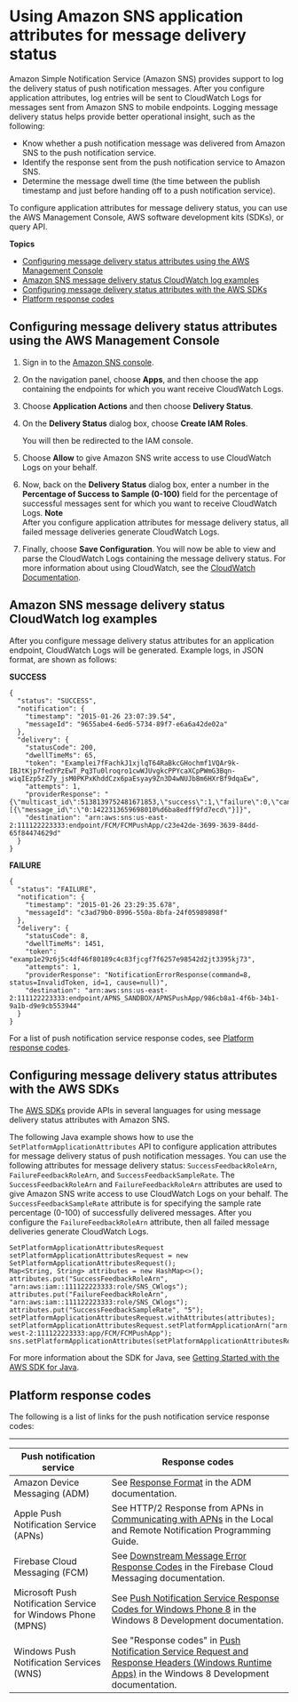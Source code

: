 # Using Amazon SNS application attributes for message delivery status<a name="sns-msg-status"></a>

Amazon Simple Notification Service \(Amazon SNS\) provides support to log the delivery status of push notification messages\. After you configure application attributes, log entries will be sent to CloudWatch Logs for messages sent from Amazon SNS to mobile endpoints\. Logging message delivery status helps provide better operational insight, such as the following: 
+ Know whether a push notification message was delivered from Amazon SNS to the push notification service\.
+ Identify the response sent from the push notification service to Amazon SNS\.
+ Determine the message dwell time \(the time between the publish timestamp and just before handing off to a push notification service\)\.

 To configure application attributes for message delivery status, you can use the AWS Management Console, AWS software development kits \(SDKs\), or query API\. 

**Topics**
+ [Configuring message delivery status attributes using the AWS Management Console](#sns-msg-console)
+ [Amazon SNS message delivery status CloudWatch log examples](#sns-msg-examples)
+ [Configuring message delivery status attributes with the AWS SDKs](#sns-msg-sdk)
+ [Platform response codes](#platform-returncodes)

## Configuring message delivery status attributes using the AWS Management Console<a name="sns-msg-console"></a>

1. Sign in to the [Amazon SNS console](https://console.aws.amazon.com/sns/home)\.

1. On the navigation panel, choose **Apps**, and then choose the app containing the endpoints for which you want receive CloudWatch Logs\.

1. Choose **Application Actions** and then choose **Delivery Status**\.

1. On the **Delivery Status** dialog box, choose **Create IAM Roles**\.

   You will then be redirected to the IAM console\.

1. Choose **Allow** to give Amazon SNS write access to use CloudWatch Logs on your behalf\.

1. Now, back on the **Delivery Status** dialog box, enter a number in the **Percentage of Success to Sample \(0\-100\)** field for the percentage of successful messages sent for which you want to receive CloudWatch Logs\.
**Note**  
After you configure application attributes for message delivery status, all failed message deliveries generate CloudWatch Logs\.

1. Finally, choose **Save Configuration**\. You will now be able to view and parse the CloudWatch Logs containing the message delivery status\. For more information about using CloudWatch, see the [CloudWatch Documentation](https://aws.amazon.com/documentation/cloudwatch)\.

## Amazon SNS message delivery status CloudWatch log examples<a name="sns-msg-examples"></a>

After you configure message delivery status attributes for an application endpoint, CloudWatch Logs will be generated\. Example logs, in JSON format, are shown as follows:

**SUCCESS**

```
{
  "status": "SUCCESS",
  "notification": {
    "timestamp": "2015-01-26 23:07:39.54",
    "messageId": "9655abe4-6ed6-5734-89f7-e6a6a42de02a"
  },
  "delivery": {
    "statusCode": 200,
    "dwellTimeMs": 65,
    "token": "Examplei7fFachkJ1xjlqT64RaBkcGHochmf1VQAr9k-IBJtKjp7fedYPzEwT_Pq3Tu0lroqro1cwWJUvgkcPPYcaXCpPWmG3Bqn-wiqIEzp5zZ7y_jsM0PKPxKhddCzx6paEsyay9Zn3D4wNUJb8m6HXrBf9dqaEw",
    "attempts": 1,
    "providerResponse": "{\"multicast_id\":5138139752481671853,\"success\":1,\"failure\":0,\"canonical_ids\":0,\"results\":[{\"message_id\":\"0:1422313659698010%d6ba8edff9fd7ecd\"}]}",
    "destination": "arn:aws:sns:us-east-2:111122223333:endpoint/FCM/FCMPushApp/c23e42de-3699-3639-84dd-65f84474629d"
  }
}
```

**FAILURE**

```
{
  "status": "FAILURE",
  "notification": {
    "timestamp": "2015-01-26 23:29:35.678",
    "messageId": "c3ad79b0-8996-550a-8bfa-24f05989898f"
  },
  "delivery": {
    "statusCode": 8,
    "dwellTimeMs": 1451,
    "token": "examp1e29z6j5c4df46f80189c4c83fjcgf7f6257e98542d2jt3395kj73",
    "attempts": 1,
    "providerResponse": "NotificationErrorResponse(command=8, status=InvalidToken, id=1, cause=null)",
    "destination": "arn:aws:sns:us-east-2:111122223333:endpoint/APNS_SANDBOX/APNSPushApp/986cb8a1-4f6b-34b1-9a1b-d9e9cb553944"
  }
}
```

For a list of push notification service response codes, see [Platform response codes](#platform-returncodes)\.

## Configuring message delivery status attributes with the AWS SDKs<a name="sns-msg-sdk"></a>

The [AWS SDKs](https://aws.amazon.com/tools/) provide APIs in several languages for using message delivery status attributes with Amazon SNS\. 

The following Java example shows how to use the `SetPlatformApplicationAttributes` API to configure application attributes for message delivery status of push notification messages\. You can use the following attributes for message delivery status: `SuccessFeedbackRoleArn`, `FailureFeedbackRoleArn`, and `SuccessFeedbackSampleRate`\. The `SuccessFeedbackRoleArn` and `FailureFeedbackRoleArn` attributes are used to give Amazon SNS write access to use CloudWatch Logs on your behalf\. The `SuccessFeedbackSampleRate` attribute is for specifying the sample rate percentage \(0\-100\) of successfully delivered messages\. After you configure the `FailureFeedbackRoleArn` attribute, then all failed message deliveries generate CloudWatch Logs\. 

```
SetPlatformApplicationAttributesRequest setPlatformApplicationAttributesRequest = new SetPlatformApplicationAttributesRequest();
Map<String, String> attributes = new HashMap<>();
attributes.put("SuccessFeedbackRoleArn", "arn:aws:iam::111122223333:role/SNS_CWlogs");
attributes.put("FailureFeedbackRoleArn", "arn:aws:iam::111122223333:role/SNS_CWlogs");
attributes.put("SuccessFeedbackSampleRate", "5");
setPlatformApplicationAttributesRequest.withAttributes(attributes);
setPlatformApplicationAttributesRequest.setPlatformApplicationArn("arn:aws:sns:us-west-2:111122223333:app/FCM/FCMPushApp");
sns.setPlatformApplicationAttributes(setPlatformApplicationAttributesRequest);
```

For more information about the SDK for Java, see [Getting Started with the AWS SDK for Java](https://aws.amazon.com/developers/getting-started/java/)\.

## Platform response codes<a name="platform-returncodes"></a>

The following is a list of links for the push notification service response codes:


****  

| Push notification service | Response codes | 
| --- | --- | 
| Amazon Device Messaging \(ADM\) | See [Response Format](https://developer.amazon.com/docs/adm/send-message.html#response-format) in the ADM documentation\. | 
| Apple Push Notification Service \(APNs\) | See HTTP/2 Response from APNs in [Communicating with APNs](https://developer.apple.com/library/archive/documentation/NetworkingInternet/Conceptual/RemoteNotificationsPG/CommunicatingwithAPNs.html#/apple_ref/doc/uid/TP40008194-CH11-SW1) in the Local and Remote Notification Programming Guide\. | 
| Firebase Cloud Messaging \(FCM\) | See [Downstream Message Error Response Codes](https://firebase.google.com/docs/cloud-messaging/http-server-ref#error-codes) in the Firebase Cloud Messaging documentation\. | 
| Microsoft Push Notification Service for Windows Phone \(MPNS\) | See [Push Notification Service Response Codes for Windows Phone 8](https://msdn.microsoft.com/en-us/library/windows/apps/ff941100%28v=vs.105%29.aspx#BKMK_PushNotificationServiceResponseCodes) in the Windows 8 Development documentation\. | 
| Windows Push Notification Services \(WNS\) | See "Response codes" in [Push Notification Service Request and Response Headers \(Windows Runtime Apps\)](https://msdn.microsoft.com/en-us/library/windows/apps/hh465435.aspx) in the Windows 8 Development documentation\. | 